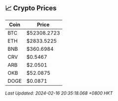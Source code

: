 ## 📈 Crypto Prices

| Coin | Price |
| ---- | ----- |
| BTC | $52308.2723 |
| ETH | $2833.5225 |
| BNB | $360.6984 |
| CRV | $0.5467 |
| ARB | $2.0501 |
| OKB | $52.0875 |
| DOGE | $0.0871 |

_Last Updated: 2024-02-16 20:35:18.068 +0800 HKT_